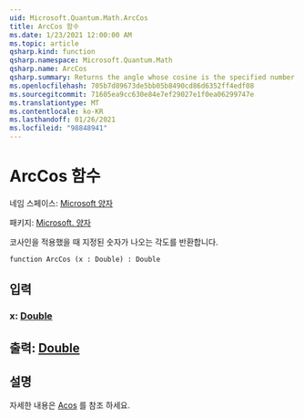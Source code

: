 ```yaml
---
uid: Microsoft.Quantum.Math.ArcCos
title: ArcCos 함수
ms.date: 1/23/2021 12:00:00 AM
ms.topic: article
qsharp.kind: function
qsharp.namespace: Microsoft.Quantum.Math
qsharp.name: ArcCos
qsharp.summary: Returns the angle whose cosine is the specified number.
ms.openlocfilehash: 705b7d89673de5bb05b8490cd86d6352ff4edf08
ms.sourcegitcommit: 71605ea9cc630e84e7ef29027e1f0ea06299747e
ms.translationtype: MT
ms.contentlocale: ko-KR
ms.lasthandoff: 01/26/2021
ms.locfileid: "98848941"
---
```

# <a name="arccos-function"></a>ArcCos 함수

네임 스페이스: [Microsoft 양자](xref:Microsoft.Quantum.Math)

패키지: [Microsoft. 양자](https://nuget.org/packages/Microsoft.Quantum.QSharp.Core)


코사인을 적용했을 때 지정된 숫자가 나오는 각도를 반환합니다.

```qsharp
function ArcCos (x : Double) : Double
```


## <a name="input"></a>입력

### <a name="x--double"></a>x: [Double](xref:microsoft.quantum.lang-ref.double)





## <a name="output--double"></a>출력: [Double](xref:microsoft.quantum.lang-ref.double)



## <a name="remarks"></a>설명

자세한 내용은 [Acos](https://docs.microsoft.com/dotnet/api/system.math.acos) 를 참조 하세요.